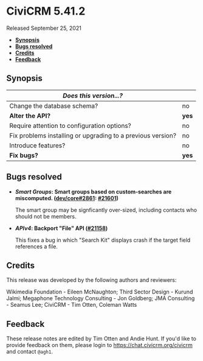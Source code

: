 # CiviCRM 5.41.2

Released September 25, 2021

- **[Synopsis](#synopsis)**
- **[Bugs resolved](#bugs)**
- **[Credits](#credits)**
- **[Feedback](#feedback)**

## <a name="synopsis"></a>Synopsis

| *Does this version...?*                                         |          |
| --------------------------------------------------------------- | -------- |
| Change the database schema?                                     | no       |
| **Alter the API?**                                              | **yes**  |
| Require attention to configuration options?                     | no       |
| Fix problems installing or upgrading to a previous version?     | no       |
| Introduce features?                                             | no       |
| **Fix bugs?**                                                   | **yes**  |

## <a name="bugs"></a>Bugs resolved

* **_Smart Groups_: Smart groups based on custom-searches are miscomputed. ([dev/core#2861](https://lab.civicrm.org/dev/core/-/issues/2861): [#21601](https://github.com/civicrm/civicrm-core/pull/21601))**

  The smart group may be signficantly over-sized, including contacts who should not be members.

* **_APIv4_: Backport "File" API ([#21158](https://github.com/civicrm/civicrm-core/pull/21158))**

  This fixes a bug in which "Search Kit" displays crash if the target field references a file.

## <a name="credits"></a>Credits

This release was developed by the following authors and reviewers:

Wikimedia Foundation - Eileen McNaughton; Third Sector Design - Kurund Jalmi; Megaphone
Technology Consulting - Jon Goldberg; JMA Consulting - Seamus Lee; CiviCRM - Tim Otten,
Coleman Watts

## <a name="feedback"></a>Feedback

These release notes are edited by Tim Otten and Andie Hunt.  If you'd like to
provide feedback on them, please login to https://chat.civicrm.org/civicrm and
contact `@agh1`.
